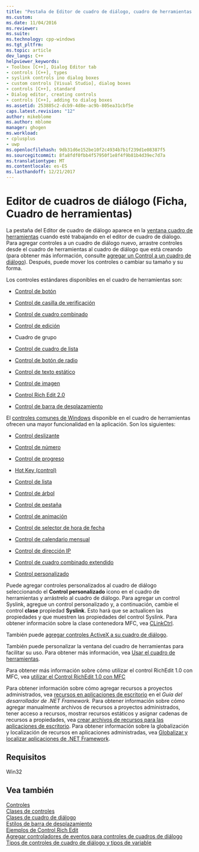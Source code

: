 ```yaml
---
title: "Pestaña de Editor de cuadro de diálogo, cuadro de herramientas | Documentos de Microsoft"
ms.custom: 
ms.date: 11/04/2016
ms.reviewer: 
ms.suite: 
ms.technology: cpp-windows
ms.tgt_pltfrm: 
ms.topic: article
dev_langs: C++
helpviewer_keywords:
- Toolbox [C++], Dialog Editor tab
- controls [C++], types
- syslink controls ino dialog boxes
- custom controls [Visual Studio], dialog boxes
- controls [C++], standard
- Dialog editor, creating controls
- controls [C++], adding to dialog boxes
ms.assetid: 253885c2-dcb9-4d8e-ac9b-805ea31cbf5e
caps.latest.revision: "12"
author: mikeblome
ms.author: mblome
manager: ghogen
ms.workload:
- cplusplus
- uwp
ms.openlocfilehash: 9db31d6e152be10f2c4934b7b1f239d1e08387f5
ms.sourcegitcommit: 8fa8fdf0fbb4f57950f1e8f4f9b81b4d39ec7d7a
ms.translationtype: MT
ms.contentlocale: es-ES
ms.lasthandoff: 12/21/2017
---
```

# <a name="dialog-editor-tab-toolbox"></a>Editor de cuadros de diálogo (Ficha, Cuadro de herramientas)
La pestaña del Editor de cuadro de diálogo aparece en la [ventana cuadro de herramientas](/visualstudio/ide/reference/toolbox) cuando esté trabajando en el editor de cuadro de diálogo. Para agregar controles a un cuadro de diálogo nuevo, arrastre controles desde el cuadro de herramientas al cuadro de diálogo que está creando (para obtener más información, consulte [agregar un Control a un cuadro de diálogo](adding-a-control-to-a-dialog-box.md)). Después, puede mover los controles o cambiar su tamaño y su forma.  
  
 Los controles estándares disponibles en el cuadro de herramientas son:  
  
-   [Control de botón](../mfc/reference/cbutton-class.md)  
  
-   [Control de casilla de verificación](../mfc/reference/styles-used-by-mfc.md#button-styles)  
  
-   [Control de cuadro combinado](../mfc/reference/ccombobox-class.md)  
  
-   [Control de edición](../mfc/reference/cedit-class.md)  
  
-   Cuadro de grupo  
  
-   [Control de cuadro de lista](../mfc/reference/clistbox-class.md)  
  
-   [Control de botón de radio](../mfc/reference/styles-used-by-mfc.md#button-styles)  
  
-   [Control de texto estático](../mfc/reference/cstatic-class.md)  
  
-   [Control de imagen](../mfc/reference/cpictureholder-class.md)  
  
-   [Control Rich Edit 2.0](../mfc/using-cricheditctrl.md)  
  
-   [Control de barra de desplazamiento](../mfc/reference/cscrollbar-class.md)  
  
 El [controles comunes de Windows](../mfc/controls-mfc.md) disponible en el cuadro de herramientas ofrecen una mayor funcionalidad en la aplicación. Son los siguientes:  
  
-   [Control deslizante](../mfc/slider-control-styles.md)  
  
-   [Control de número](../mfc/using-cspinbuttonctrl.md)  
  
-   [Control de progreso](../mfc/styles-for-the-progress-control.md)  
  
-   [Hot Key (control)](../mfc/using-a-hot-key-control.md)  
  
-   [Control de lista](../mfc/list-control-and-list-view.md)  
  
-   [Control de árbol](../mfc/tree-control-styles.md)  
  
-   [Control de pestaña](../mfc/tab-controls-and-property-sheets.md)  
  
-   [Control de animación](../mfc/using-an-animation-control.md)  
  
-   [Control de selector de hora de fecha](../mfc/creating-the-date-and-time-picker-control.md)  
  
-   [Control de calendario mensual](../mfc/month-calendar-control-examples.md)  
  
-   [Control de dirección IP](../mfc/reference/cipaddressctrl-class.md)  
  
-   [Control de cuadro combinado extendido](../mfc/creating-an-extended-combo-box-control.md)  
  
-   [Control personalizado](custom-controls-in-the-dialog-editor.md)  
  
 Puede agregar controles personalizados al cuadro de diálogo seleccionando el **Control personalizado** icono en el cuadro de herramientas y arrástrelo al cuadro de diálogo. Para agregar un control Syslink, agregue un control personalizado y, a continuación, cambie el control **clase** propiedad **Syslink**. Esto hará que se actualicen las propiedades y que muestren las propiedades del control Syslink. Para obtener información sobre la clase contenedora MFC, vea [CLinkCtrl](../mfc/reference/clinkctrl-class.md).  
  
 También puede [agregar controles ActiveX a su cuadro de diálogo](../windows/viewing-and-adding-activex-controls-to-a-dialog-box.md).  
  
 También puede personalizar la ventana del cuadro de herramientas para facilitar su uso. Para obtener más información, vea [Usar el cuadro de herramientas](/visualstudio/ide/using-the-toolbox).  

 Para obtener más información sobre cómo utilizar el control RichEdit 1.0 con MFC, vea [utilizar el Control RichEdit 1.0 con MFC](../windows/using-the-richedit-1-0-control-with-mfc.md)  
  
 Para obtener información sobre cómo agregar recursos a proyectos administrados, vea [recursos en aplicaciones de escritorio](/dotnet/framework/resources/index) en el *Guía del desarrollador de .NET Framework.* Para obtener información sobre cómo agregar manualmente archivos de recursos a proyectos administrados, tener acceso a recursos, mostrar recursos estáticos y asignar cadenas de recursos a propiedades, vea [crear archivos de recursos para las aplicaciones de escritorio](/dotnet/framework/resources/creating-resource-files-for-desktop-apps). Para obtener información sobre la globalización y localización de recursos en aplicaciones administradas, vea [Globalizar y localizar aplicaciones de .NET Framework](/dotnet/standard/globalization-localization/index).  
  
## <a name="requirements"></a>Requisitos  
 Win32  
  
## <a name="see-also"></a>Vea también  
 [Controles](../mfc/controls-mfc.md)   
 [Clases de controles](../mfc/control-classes.md)   
 [Clases de cuadro de diálogo](../mfc/dialog-box-classes.md)   
 [Estilos de barra de desplazamiento](../mfc/reference/styles-used-by-mfc.md#scroll-bar-styles)   
 [Ejemplos de Control Rich Edit](../mfc/rich-edit-control-examples.md)   
 [Agregar controladores de eventos para controles de cuadros de diálogo](../windows/adding-event-handlers-for-dialog-box-controls.md)   
 [Tipos de controles de cuadro de diálogo y tipos de variable](../ide/dialog-box-controls-and-variable-types.md)

